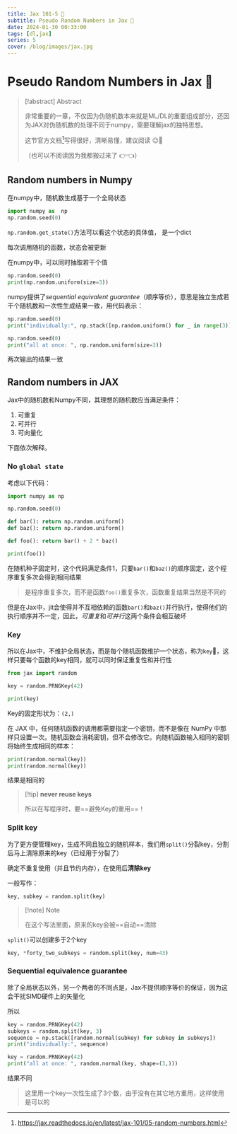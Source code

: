 ```yaml
---
title: Jax 101-5 🤞
subtitle: Pseudo Random Numbers in Jax 🔑
date: 2024-01-30 00:33:00
tags: [dl,jax]
series: 5
cover: /blog/images/jax.jpg
---
```


# Pseudo Random Numbers in Jax 🔑

> [!abstract] Abstract
>
> 非常重要的一章，不仅因为伪随机数本来就是ML/DL的重要组成部分，还因为JAX对伪随机数的处理不同于numpy，需要理解jax的独特思想。
>
> 这节官方文档[^1]写得很好，清晰易懂，建议阅读 😉📖
>
> （也可以不阅读因为我都搬过来了 👉👈）

## Random numbers in Numpy

在numpy中，随机数生成基于一个全局状态

```python
import numpy as  np
np.random.seed(0)
```

`np.random.get_state()`方法可以看这个状态的具体值， 是一个dict

每次调用随机的函数，状态会被更新



在numpy中，可以同时抽取若干个值

```python
np.random.seed(0)
print(np.random.uniform(size=3))
```

numpy提供了*sequential equivalent guarantee*（顺序等价），意思是独立生成若干个随机数和一次性生成结果一致，用代码表示：

```python
np.random.seed(0)
print("individually:", np.stack([np.random.uniform() for _ in range(3)]))

np.random.seed(0)
print("all at once: ", np.random.uniform(size=3))
```

两次输出的结果一致

##  Random numbers in JAX

Jax中的随机数和Numpy不同，其理想的随机数应当满足条件：

1. 可重复
2. 可并行
3. 可向量化

下面依次解释。

### No `global state`

考虑以下代码：

```python
import numpy as np

np.random.seed(0)

def bar(): return np.random.uniform()
def baz(): return np.random.uniform()

def foo(): return bar() + 2 * baz()

print(foo())
```

在随机种子固定时，这个代码满足条件1，只要`bar()`和`baz()`的顺序固定，这个程序重复多次会得到相同结果

> 是程序重复多次，而不是函数`foo()`重复多次，函数重复结果当然是不同的

但是在Jax中，jit会使得并不互相依赖的函数`bar()`和`baz()`并行执行，使得他们的执行顺序并不一定，因此，*可重复*和*可并行*这两个条件会相互破坏

### Key

所以在Jax中，不维护全局状态，而是每个随机函数维护一个状态，称为`key`🔑，这样只要每个函数的key相同，就可以同时保证重复性和并行性

```python
from jax import random

key = random.PRNGKey(42)

print(key)
```

Key的固定形状为：`(2,)`

在 JAX 中，任何随机函数的调用都需要指定一个密钥，而不是像在 NumPy 中那样只设置一次。随机函数会消耗密钥，但不会修改它。向随机函数输入相同的密钥将始终生成相同的样本：

```python
print(random.normal(key))
print(random.normal(key))
```

结果是相同的

> [!tip] **never reuse keys** 
>
> 所以在写程序时，要==避免Key的重用==！

### Split key

为了更方便管理key，生成不同且独立的随机样本，我们用`split()`分裂key，分割后马上清除原来的key（已经用于分裂了）                     

确定不重复使用（并且节约内存），在使用后**清除key**

一般写作：

```python
key, subkey = random.split(key)
```

> [!note] Note
>
> 在这个写法里面，原来的key会被==自动==清除



`split()`可以创建多于2个key

```python
key, *forty_two_subkeys = random.split(key, num=43)
```

### Sequential equivalence guarantee 

除了全局状态以外，另一个两者的不同点是，Jax不提供顺序等价的保证，因为这会干扰SIMD硬件上的矢量化

所以

```python
key = random.PRNGKey(42)
subkeys = random.split(key, 3)
sequence = np.stack([random.normal(subkey) for subkey in subkeys])
print("individually:", sequence)

key = random.PRNGKey(42)
print("all at once: ", random.normal(key, shape=(3,)))
```

结果不同

> 这里用一个key一次性生成了3个数，由于没有在其它地方重用，这样使用是可以的

[^1]: https://jax.readthedocs.io/en/latest/jax-101/05-random-numbers.html

